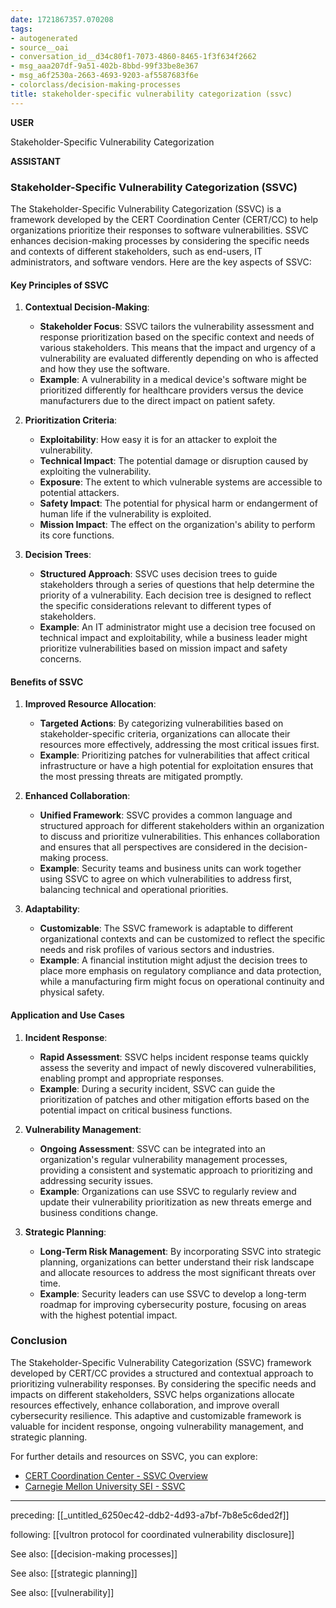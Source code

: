 ```yaml
---
date: 1721867357.070208
tags:
- autogenerated
- source__oai
- conversation_id__d34c80f1-7073-4860-8465-1f3f634f2662
- msg_aaa207df-9a51-402b-8bbd-99f33be8e367
- msg_a6f2530a-2663-4693-9203-af5587683f6e
- colorclass/decision-making-processes
title: stakeholder-specific vulnerability categorization (ssvc)
---
```


**USER**

Stakeholder-Specific Vulnerability Categorization


**ASSISTANT**

### Stakeholder-Specific Vulnerability Categorization (SSVC)

The Stakeholder-Specific Vulnerability Categorization (SSVC) is a framework developed by the CERT Coordination Center (CERT/CC) to help organizations prioritize their responses to software vulnerabilities. SSVC enhances decision-making processes by considering the specific needs and contexts of different stakeholders, such as end-users, IT administrators, and software vendors. Here are the key aspects of SSVC:

#### Key Principles of SSVC

1. **Contextual Decision-Making**:
   - **Stakeholder Focus**: SSVC tailors the vulnerability assessment and response prioritization based on the specific context and needs of various stakeholders. This means that the impact and urgency of a vulnerability are evaluated differently depending on who is affected and how they use the software.
   - **Example**: A vulnerability in a medical device's software might be prioritized differently for healthcare providers versus the device manufacturers due to the direct impact on patient safety.

2. **Prioritization Criteria**:
   - **Exploitability**: How easy it is for an attacker to exploit the vulnerability.
   - **Technical Impact**: The potential damage or disruption caused by exploiting the vulnerability.
   - **Exposure**: The extent to which vulnerable systems are accessible to potential attackers.
   - **Safety Impact**: The potential for physical harm or endangerment of human life if the vulnerability is exploited.
   - **Mission Impact**: The effect on the organization's ability to perform its core functions.

3. **Decision Trees**:
   - **Structured Approach**: SSVC uses decision trees to guide stakeholders through a series of questions that help determine the priority of a vulnerability. Each decision tree is designed to reflect the specific considerations relevant to different types of stakeholders.
   - **Example**: An IT administrator might use a decision tree focused on technical impact and exploitability, while a business leader might prioritize vulnerabilities based on mission impact and safety concerns.

#### Benefits of SSVC

1. **Improved Resource Allocation**:
   - **Targeted Actions**: By categorizing vulnerabilities based on stakeholder-specific criteria, organizations can allocate their resources more effectively, addressing the most critical issues first.
   - **Example**: Prioritizing patches for vulnerabilities that affect critical infrastructure or have a high potential for exploitation ensures that the most pressing threats are mitigated promptly.

2. **Enhanced Collaboration**:
   - **Unified Framework**: SSVC provides a common language and structured approach for different stakeholders within an organization to discuss and prioritize vulnerabilities. This enhances collaboration and ensures that all perspectives are considered in the decision-making process.
   - **Example**: Security teams and business units can work together using SSVC to agree on which vulnerabilities to address first, balancing technical and operational priorities.

3. **Adaptability**:
   - **Customizable**: The SSVC framework is adaptable to different organizational contexts and can be customized to reflect the specific needs and risk profiles of various sectors and industries.
   - **Example**: A financial institution might adjust the decision trees to place more emphasis on regulatory compliance and data protection, while a manufacturing firm might focus on operational continuity and physical safety.

#### Application and Use Cases

1. **Incident Response**:
   - **Rapid Assessment**: SSVC helps incident response teams quickly assess the severity and impact of newly discovered vulnerabilities, enabling prompt and appropriate responses.
   - **Example**: During a security incident, SSVC can guide the prioritization of patches and other mitigation efforts based on the potential impact on critical business functions.

2. **Vulnerability Management**:
   - **Ongoing Assessment**: SSVC can be integrated into an organization's regular vulnerability management processes, providing a consistent and systematic approach to prioritizing and addressing security issues.
   - **Example**: Organizations can use SSVC to regularly review and update their vulnerability prioritization as new threats emerge and business conditions change.

3. **Strategic Planning**:
   - **Long-Term Risk Management**: By incorporating SSVC into strategic planning, organizations can better understand their risk landscape and allocate resources to address the most significant threats over time.
   - **Example**: Security leaders can use SSVC to develop a long-term roadmap for improving cybersecurity posture, focusing on areas with the highest potential impact.

### Conclusion

The Stakeholder-Specific Vulnerability Categorization (SSVC) framework developed by CERT/CC provides a structured and contextual approach to prioritizing vulnerability responses. By considering the specific needs and impacts on different stakeholders, SSVC helps organizations allocate resources effectively, enhance collaboration, and improve overall cybersecurity resilience. This adaptive and customizable framework is valuable for incident response, ongoing vulnerability management, and strategic planning.

For further details and resources on SSVC, you can explore:
- [CERT Coordination Center - SSVC Overview](https://vuls.cert.org/confluence/display/ssvc)
- [Carnegie Mellon University SEI - SSVC](https://insights.sei.cmu.edu/library/the-stakeholder-specific-vulnerability-categorization-ssvc-approach-to-vulnerability-management/)


---

preceding: [[_untitled_6250ec42-ddb2-4d93-a7bf-7b8e5c6ded2f]]  


following: [[vultron protocol for coordinated vulnerability disclosure]]

See also: [[decision-making processes]]


See also: [[strategic planning]]


See also: [[vulnerability]]